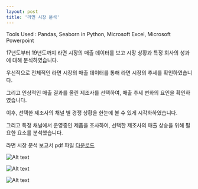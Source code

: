 ```yaml
---
layout: post
title: '라면 시장 분석'
---
```

   
   
Tools Used : Pandas, Seaborn in Python, Microsoft Excel, Microsoft Powerpoint   
   
17년도부터 19년도까지 라면 시장의 매출 데이터를 보고 시장 상황과 특정 회사의 성과에 대해 분석하였습니다.   
   
우선적으로 전체적인 라면 시장의 매출 데이터를 통해 라면 시장의 추세를 확인하였습니다.   
   
그리고 인상적인 매출 결과를 올린 제조사를 선택하여, 매출 추세 변화의 요인을 확인하였습니다.   
   
이후, 선택한 제조사의 채널 별 경쟁 상황을 한눈에 볼 수 있게 시각화하였습니다.   
   
그리고 특정 채널에서 운영중인 제품을 조사하여, 선택한 제조사의 매출 상승을 위해 필요한 요소를 분석했습니다.   
   
라면 시장 분석 보고서 pdf 파일 [다운로드][pdflink]
   
![Alt text](projects/proj-ramen/Ramen_Market_Analysis_vanillapapaya.슬라이드3.jpg.)   
   
![Alt text](projects/proj-ramen/Ramen_Market_Analysis_vanillapapaya.슬라이드9.jpg.)
   
![Alt text](projects/proj-ramen/Ramen_Market_Analysis_vanillapapaya.슬라이드20.jpg.)
   

[pdflink]: projects/proj-ramen/Ramen_Market_Analysis_vanillapapaya.pdf